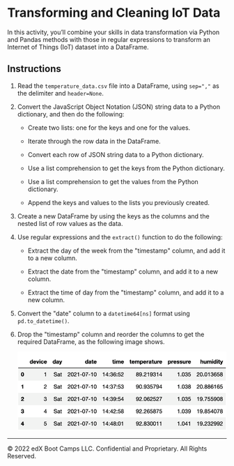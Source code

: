 # Transforming and Cleaning IoT Data

In this activity, you’ll combine your skills in data transformation via Python and Pandas methods with those in regular expressions to transform an Internet of Things (IoT) dataset into a DataFrame.

## Instructions

1. Read the `temperature_data.csv` file into a DataFrame, using `sep=","` as the delimiter and `header=None`.

2. Convert the JavaScript Object Notation (JSON) string data to a Python dictionary, and then do the following:

    * Create two lists: one for the keys and one for the values.

    * Iterate through the row data in the DataFrame.

    * Convert each row of JSON string data to a Python dictionary.

    * Use a list comprehension to get the keys from the Python dictionary.

    * Use a list comprehension to get the values from the Python dictionary.

    * Append the keys and values to the lists you previously created.

3. Create a new DataFrame by using the keys as the columns and the nested list of row values as the data.

4. Use regular expressions and the `extract()` function to do the following:

    * Extract the day of the week from the "timestamp" column, and add it to a new column.

    * Extract the date from the "timestamp" column, and add it to a new column.

    * Extract the time of day from the "timestamp" column, and add it to a new column.

5. Convert the "date" column to a `datetime64[ns]` format using `pd.to_datetime()`.

6. Drop the "timestamp" column and reorder the columns to get the required DataFrame, as the following image shows.

      ![A screenshot depicts the final IoT temperature DataFrame.](Images/01-final_transformed_cleaned_DataFrame.png)

---

© 2022 edX Boot Camps LLC. Confidential and Proprietary. All Rights Reserved.

